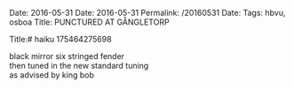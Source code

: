 Date: 2016-05-31
Date: 2016-05-31
Permalink: /20160531
Date: 
Tags: hbvu, osboa
Title: PUNCTURED AT GÅNGLETORP
  
Title:# haiku 175464275698  
  
black mirror six stringed fender  
then tuned in the new standard tuning  
as advised by king bob  
